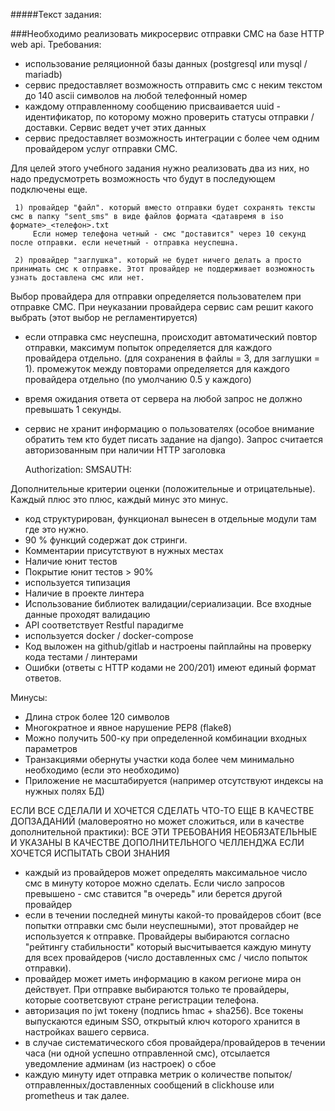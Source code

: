 #####Текст задания:

###Необходимо реализовать микросервис отправки СМС на базе HTTP web api.
Требования:
* использование реляционной базы данных (postgresql или mysql / mariadb)
* сервис предоставляет возможность отправить смс с неким текстом до 140 ascii символов на любой телефонный номер
* каждому отправленному сообщению присваивается uuid - идентификатор, по которому можно проверить статусы отправки / доставки. Сервис ведет учет этих данных
* сервис предоставляет возможность интеграции с более чем одним провайдером услуг отправки СМС.

Для целей этого учебного задания нужно реализовать два из них, но надо предусмотреть возможность что будут в последующем подключены еще.

     1) провайдер "файл". который вместо отправки будет сохранять тексты смс в папку "sent_sms" в виде файлов формата <датавремя в iso формате>_<телефон>.txt
         Если номер телефона четный - смс "доставится" через 10 секунд после отправки. если нечетный - отправка неуспешна.     

     2) провайдер "заглушка". который не будет ничего делать а просто принимать смс к отправке. Этот провайдер не поддерживает возможность узнать доставлена смс или нет.
     
   Выбор провайдера для отправки определяется пользователем при отправке СМС. При неуказании провайдера сервис сам решит какого выбрать (этот выбор не регламентируется)

* если отправка смс неуспешна, происходит автоматический повтор отправки, максимум попыток определяется для каждого провайдера отдельно. (для сохранения в файлы = 3, для заглушки = 1).
промежуток между повторами определяется для каждого провайдера отдельно (по умолчанию 0.5 у каждого)
* время ожидания ответа от сервера на любой запрос не должно превышать 1 секунды.
* сервис не хранит информацию о пользователях (особое внимание обратить тем кто будет писать задание на django). Запрос считается авторизованным при наличии HTTP заголовка

    Authorization: SMSAUTH:<username>

Дополнительные критерии оценки (положительные и отрицательные). Каждый плюс это плюс, каждый минус это минус.
+ код структурирован, функционал вынесен в отдельные модули там где это нужно.
+ 90 % функций содержат док стринги.
+ Комментарии присутствуют в нужных местах
+ Наличие юнит тестов
+ Покрытие юнит тестов > 90%
+ используется типизация
+ Наличие в проекте линтера
+ Использование библиотек валидации/сериализации. Все входные данные проходят валидацию
+ API соответствует Restful парадигме
+ используется docker / docker-compose
+ Код выложен на github/gitlab и настроены пайплайны на проверку кода тестами / линтерами
+ Ошибки (ответы с HTTP кодами не 200/201) имеют единый формат ответов.

Минусы:
- Длина строк более 120 символов
- Многократное и явное нарушение PEP8 (flake8)
- Можно получить 500-ку при определенной комбинации входных параметров
- Транзакциями обернуты участки кода более чем минимально необходимо (если это необходимо)
- Приложение не масштабируется (например отсутствуют индексы на нужных полях БД)


ЕСЛИ ВСЕ СДЕЛАЛИ И ХОЧЕТСЯ СДЕЛАТЬ ЧТО-ТО ЕЩЕ В КАЧЕСТВЕ ДОПЗАДАНИЙ (маловероятно но может сложиться, или в качестве дополнительной практики):
ВСЕ ЭТИ ТРЕБОВАНИЯ НЕОБЯЗАТЕЛЬНЫЕ И УКАЗАНЫ В КАЧЕСТВЕ ДОПОЛНИТЕЛЬНОГО ЧЕЛЛЕНДЖА ЕСЛИ ХОЧЕТСЯ ИСПЫТАТЬ СВОИ ЗНАНИЯ
   * каждый из провайдеров может определять максимальное число смс в минуту которое можно сделать. Если число запросов превышено - смс ставится "в очередь" или берется другой провайдер
   * если в течении последней минуты какой-то провайдеров сбоит (все попытки отправки смс были неуспешными), этот провайдер не используется к отправке. Провайдеры выбираются согласно "рейтингу стабильности" который высчитывается каждую минуту для всех провайдеров (число доставленных смс / число попыток отправки).
   * провайдер может иметь информацию в каком регионе мира он действует. При отправке выбираются только те провайдеры, которые соответсвуют стране регистрации телефона.  
   * авторизация по jwt токену (подпись hmac + sha256). Все токены выпускаются единым SSO, открытый ключ которого хранится в настройках вашего сервиса.
   * в случае систематического сбоя провайдера/провайдеров в течении часа (ни одной успешно отправленной смс), отсылается уведомление админам (из настроек) о сбое
   * каждую минуту идет отправка метрик о количестве  попыток/отправленных/доставленных сообщений в clickhouse или prometheus
и так далее.